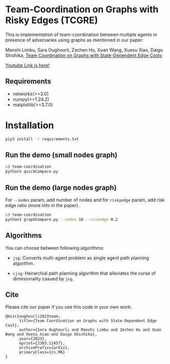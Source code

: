 # Team-Coordination on Graphs with Risky Edges (TCGRE)
This is implementation of team-coordination between multiple agents in presence of adversaries using graphs as mentioned in our paper:

Manshi Limbu, Sara Oughourli, Zechen Hu, Xuan Wang, Xuesu Xiao, Daigo Shishika, [Team Coordination on Graphs with State-Dependent Edge Costs](https://ieeexplore.ieee.org/abstract/document/10341820)

[Youtube Link is here!](https://www.youtube.com/watch?v=UnMjOX3ffw8&ab_channel=DaigoShishika)

## Requirements
* networkx(>=3.0)
* numpy(>=1.24.2)
* matplotlib(>=3.7.0)


# Installation

```bash
pip3 install -r requirements.txt
```


## Run the demo (small nodes graph)

```bash
cd team-coordination
python3 quickCompare.py
```

## Run the demo (large nodes graph)
For `--nodes` param, add number of nodes and for `riskyedge` param, add risk edge ratio (more info in the paper). 

```bash
cd team-coordination
python3 graphCompare.py --nodes 10 --riskedge 0.2
```

## Algorithms 
You can choose between following algorithms:
* `jsg`: Converts multi-agent problem as single agent path planning algorithm. 

* `cjsg`: Heirarchial path planning algorithm that alleviates the curse of dimesionality casued by `jsg`. 


## Cite

Please cite our paper if you use this code in your own work:
```
@misc{oughourli2023team,
      title={Team Coordination on Graphs with State-Dependent Edge Cost}, 
      author={Sara Oughourli and Manshi Limbu and Zechen Hu and Xuan Wang and Xuesu Xiao and Daigo Shishika},
      year={2023},
      eprint={2303.11457},
      archivePrefix={arXiv},
      primaryClass={cs.MA}
}
```
